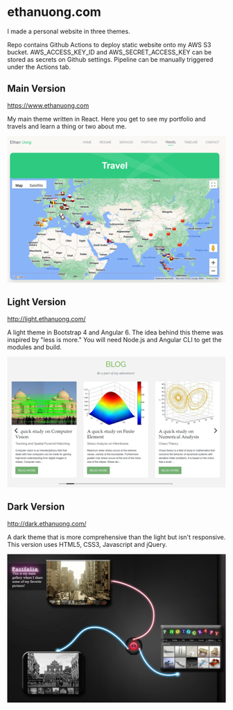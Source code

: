 # ethanuong.com

I made a personal website in three themes.

Repo contains Github Actions to deploy static website onto my AWS S3 bucket. AWS_ACCESS_KEY_ID and AWS_SECRET_ACCESS_KEY can be stored as secrets on Github settings. Pipeline can be manually triggered under the Actions tab.

## Main Version

https://www.ethanuong.com

My main theme written in React. Here you get to see my portfolio and travels and learn a thing or two about me.

![Main](screenshots/main.png)

## Light Version

http://light.ethanuong.com/

A light theme in Bootstrap 4 and Angular 6. The idea behind this theme was inspired by "less is more." You will need Node.js and Angular CLI to get the modules and build.

![Light](screenshots/light.png)

## Dark Version

http://dark.ethanuong.com/

A dark theme that is more comprehensive than the light but isn't responsive. This version uses HTML5, CSS3, Javascript and jQuery.

![Dark](screenshots/dark.png)

